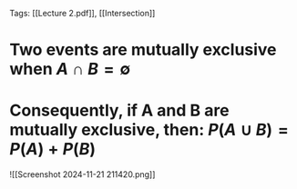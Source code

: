 Tags: [[Lecture 2.pdf]], [[Intersection]]
# Two events are **mutually exclusive** when $A \cap B = \emptyset$
# Consequently, if A and B are mutually exclusive, then: $P(A \cup B) = P(A) + P(B)$


![[Screenshot 2024-11-21 211420.png]]
